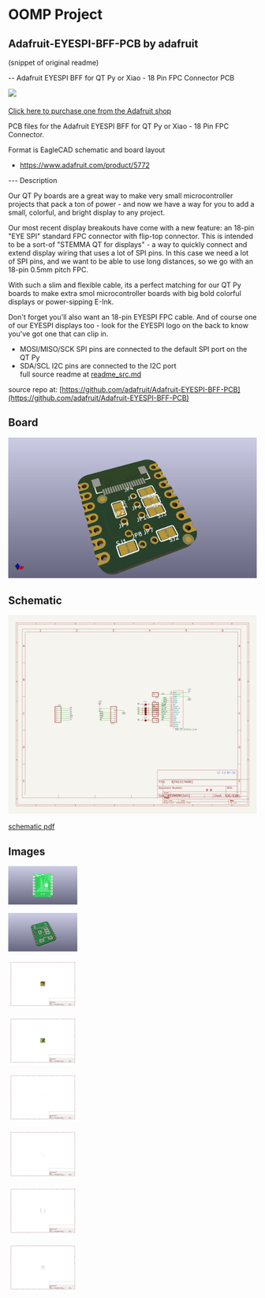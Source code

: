 # OOMP Project  
## Adafruit-EYESPI-BFF-PCB  by adafruit  
  
(snippet of original readme)  
  
-- Adafruit EYESPI BFF for QT Py or Xiao - 18 Pin FPC Connector PCB  
  
<a href="http://www.adafruit.com/products/5772"><img src="assets/5772.jpg?raw=true" width="500px"><br/>  
Click here to purchase one from the Adafruit shop</a>  
  
PCB files for the Adafruit EYESPI BFF for QT Py or Xiao - 18 Pin FPC Connector.   
  
Format is EagleCAD schematic and board layout  
* https://www.adafruit.com/product/5772  
  
--- Description  
  
Our QT Py boards are a great way to make very small microcontroller projects that pack a ton of power - and now we have a way for you to add a small, colorful, and bright display to any project.  
  
Our most recent display breakouts have come with a new feature: an 18-pin "EYE SPI" standard FPC connector with flip-top connector. This is intended to be a sort-of "STEMMA QT for displays" - a way to quickly connect and extend display wiring that uses a lot of SPI pins. In this case we need a lot of SPI pins, and we want to be able to use long distances, so we go with an 18-pin 0.5mm pitch FPC.  
  
With such a slim and flexible cable, its a perfect matching for our QT Py boards to make extra smol microcontroller boards with big bold colorful displays or power-sipping E-Ink.   
  
Don't forget you'll also want an 18-pin EYESPI FPC cable. And of course one of our EYESPI displays too - look for the EYESPI logo on the back to know you've got one that can clip in.  
  
* MOSI/MISO/SCK SPI pins are connected to the default SPI port on the QT Py  
* SDA/SCL I2C pins are connected to the I2C port   
  full source readme at [readme_src.md](readme_src.md)  
  
source repo at: [https://github.com/adafruit/Adafruit-EYESPI-BFF-PCB](https://github.com/adafruit/Adafruit-EYESPI-BFF-PCB)  
## Board  
  
[![working_3d.png](working_3d_600.png)](working_3d.png)  
## Schematic  
  
[![working_schematic.png](working_schematic_600.png)](working_schematic.png)  
  
[schematic pdf](working_schematic.pdf)  
## Images  
  
[![working_3D_bottom.png](working_3D_bottom_140.png)](working_3D_bottom.png)  
  
[![working_3D_top.png](working_3D_top_140.png)](working_3D_top.png)  
  
[![working_assembly_page_01.png](working_assembly_page_01_140.png)](working_assembly_page_01.png)  
  
[![working_assembly_page_02.png](working_assembly_page_02_140.png)](working_assembly_page_02.png)  
  
[![working_assembly_page_03.png](working_assembly_page_03_140.png)](working_assembly_page_03.png)  
  
[![working_assembly_page_04.png](working_assembly_page_04_140.png)](working_assembly_page_04.png)  
  
[![working_assembly_page_05.png](working_assembly_page_05_140.png)](working_assembly_page_05.png)  
  
[![working_assembly_page_06.png](working_assembly_page_06_140.png)](working_assembly_page_06.png)  
